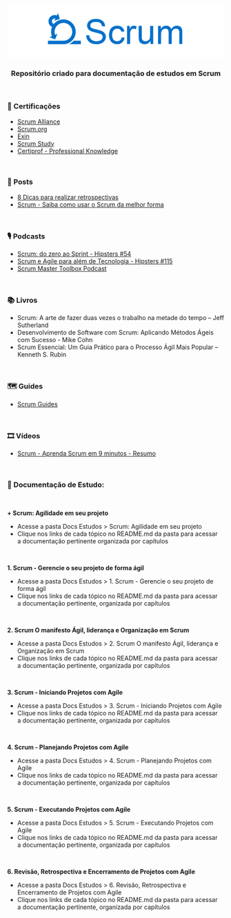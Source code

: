 ﻿<div align="center">
 
 ![Scrum Logo](https://raw.githubusercontent.com/RobsonVinicius/Scrum/main/Docs%20Estudos/Scrum%20-%20Agilidade%20em%20seu%20projeto/imagens/scrum-1.png)
 ### Repositório criado para documentação de estudos em Scrum
  
</div>

<br>

### 📜 Certificações

+ [Scrum Alliance](https://www.scrumalliance.org/)
+ [Scrum.org](https://www.scrum.org/)
+ [Exin](https://www.exin.com/certifications/exin-agile-scrum-master-exam)
+ [Scrum Study](https://www.scrumstudy.com/portuguese)
+ [Certiprof - Professional Knowledge](https://certiprof.com/pages/scrum-foundations-professional-certificate-sfpc-ptbr)

<br> 

### 📰 Posts

+ [8 Dicas para realizar retrospectivas](https://www.dbccompany.com.br/8-dicas-para-realizar-retrospectivas/)
+ [Scrum - Saiba como usar o Scrum da melhor forma](https://www.atlassian.com/br/agile/scrum)

<br>

  
### 🎙️ Podcasts

+ [Scrum: do zero ao Sprint - Hipsters #54](https://cursos.alura.com.br/hipsterstech-scrum-do-zero-ao-sprint-hipsters-54-a532)
+ [Scrum e Agile para além de Tecnologia - Hipsters #115](https://cursos.alura.com.br/hipsterstech-scrum-e-agile-para-alem-de-tecnologia-hipsters-115-a467)
+ [Scrum Master Toolbox Podcast](https://player.fm/series/scrum-master-toolbox-podcast)

<br>

### 📚 Livros
 
+ Scrum: A arte de fazer duas vezes o trabalho na metade do tempo – Jeff Sutherland
+ Desenvolvimento de Software com Scrum: Aplicando Métodos Ágeis com Sucesso - Mike Cohn
+ Scrum Essencial: Um Guia Prático para o Processo Ágil Mais Popular – Kenneth S. Rubin
 
<br> 

### 🗺️ Guides

+ [Scrum Guides](https://www.scrumguides.org/)

<br>

### 🎞 Vídeos

+ [Scrum - Aprenda Scrum em 9 minutos - Resumo](https://www.youtube.com/watch?v=XfvQWnRgxG0)

<br>

### 📝 Documentação de Estudo:

<br>

**+ Scrum: Agilidade em seu projeto**
  + Acesse a pasta Docs Estudos > Scrum: Agilidade em seu projeto
  + Clique nos links de cada tópico no README.md da pasta para acessar<br> a documentação pertinente organizada por capítulos
  
<br>

**1. Scrum - Gerencie o seu projeto de forma ágil**
  + Acesse a pasta Docs Estudos > 1. Scrum - Gerencie o seu projeto de forma ágil
  + Clique nos links de cada tópico no README.md da pasta para acessar<br> a documentação pertinente, organizada por capítulos

<br>

**2. Scrum O manifesto Ágil, liderança e Organização em Scrum**
  + Acesse a pasta Docs Estudos > 2. Scrum O manifesto Ágil, liderança e Organização em Scrum
  + Clique nos links de cada tópico no README.md da pasta para acessar<br> a documentação pertinente, organizada por capítulos

<br>

**3. Scrum - Iniciando Projetos com Agile**
  + Acesse a pasta Docs Estudos > 3. Scrum - Iniciando Projetos com Agile
  + Clique nos links de cada tópico no README.md da pasta para acessar<br> a documentação pertinente, organizada por capítulos

<br>

**4. Scrum - Planejando Projetos com Agile**
  + Acesse a pasta Docs Estudos > 4. Scrum - Planejando Projetos com Agile
  + Clique nos links de cada tópico no README.md da pasta para acessar<br> a documentação pertinente, organizada por capítulos

<br>

**5. Scrum - Executando Projetos com Agile**
  + Acesse a pasta Docs Estudos > 5. Scrum - Executando Projetos com Agile
  + Clique nos links de cada tópico no README.md da pasta para acessar<br> a documentação pertinente, organizada por capítulos

<br>

**6. Revisão, Retrospectiva e Encerramento de Projetos com Agile**
  + Acesse a pasta Docs Estudos > 6. Revisão, Retrospectiva e Encerramento de Projetos com Agile
  + Clique nos links de cada tópico no README.md da pasta para acessar<br> a documentação pertinente, organizada por capítulos


